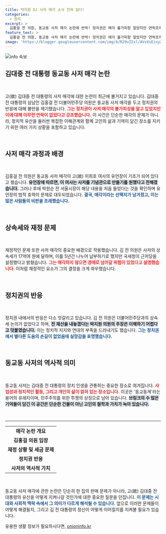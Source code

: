 ```yaml
---
title: 박지원 DJ 사저 매각 소식 전혀 없다!
categories:
  - 정치
excerpt: >
  김홍걸 전 의원, 동교동 사저 매각 논란에 반박! 정치권은 매각 불가피함 알았지만 연락조차 없었다며 상속세 문제와 법적 절차도 언급. 김대중 전 대통령의 유산을 둘러싼 파란만장한 이야기, 클릭으로 확인하세요!
feature_text: >
  김홍걸 전 의원, 동교동 사저 매각 논란에 반박! 정치권은 매각 불가피함 알았지만 연락조차 없었다며 상속세 문제와 법적 절차도 언급. 김대중 전 대통령의 유산을 둘러싼 파란만장한 이야기, 클릭으로 확인하세요!
image: 'https://blogger.googleusercontent.com/img/b/R29vZ2xl/AVvXsEixyZcFfHzMRdzZMjFBmAUKJYCLCGyLL1o632UiGVXcaFdKo_bkvkuCioo0uUKlGfBVcT3P84aROyZIXSBEx3Aw5nCQ3pTgDom1WDC4m8eifvWiAmWEEVb4x6G_l8C0QH225ldMjyaFvpxGEBGNO37VmDTDMHGhJPq73UglMfDca1-0aw/s1600/blogspot.png'
---
```


<p><img src="https://blogger.googleusercontent.com/img/b/R29vZ2xl/AVvXsEixyZcFfHzMRdzZMjFBmAUKJYCLCGyLL1o632UiGVXcaFdKo_bkvkuCioo0uUKlGfBVcT3P84aROyZIXSBEx3Aw5nCQ3pTgDom1WDC4m8eifvWiAmWEEVb4x6G_l8C0QH225ldMjyaFvpxGEBGNO37VmDTDMHGhJPq73UglMfDca1-0aw/s1600/blogspot.png" alt="info 속보" /></p>

<h2 data-ke-size="size26">김대중 전 대통령 동교동 사저 매각 논란</h2>

<p data-ke-size="size16">&nbsp;</p>

<p>고(故) 김대중 전 대통령의 사저 매각에 대한 논란이 최근에 불거지고 있습니다. 김대중 전 대통령의 삼남인 김홍걸 전 더불어민주당 의원은 동교동 사저 매각을 두고 정치권의 반응에 대해 불만을 제기했습니다. <b><span style="color: #ee2323;">그는 정치권이 사저 매각의 불가피성을 알고 있었지만 이에 대해 아무런 연락이 없었다고 강조했습니다.</span></b> 이 사건은 단순한 매각의 문제가 아니라, 정치적 유산을 둘러싼 복잡한 이해관계와 함께 고인의 삶과 기억이 담긴 장소를 지키기 위한 여러 가지 상황을 포함하고 있습니다.</p>

<p data-ke-size="size16">&nbsp;</p>

<h2 data-ke-size="size26">사저 매각 과정과 배경</h2>

<p data-ke-size="size16">&nbsp;</p>

<p>김홍걸 전 의원은 동교동 사저 매각이 고(故) 이희호 여사의 유언장이 기초가 되어 있다고 했습니다. <b><span style="background-color: #21538527;">유언장에 따르면, 이 여사는 사저를 기념관으로 만들기를 원했다고 전해졌습니다.</span></b> 그러나 후에 박원순 전 서울시장이 해당 내용을 처음 들었다는 것을 확인하며 유언장의 법적 효력이 문제로 대두되었습니다. <b><span style="color: #1a5490;">결국, 매각이라는 선택지가 남겨졌고, 이는 많은 사람들의 비판을 초래했습니다.</span></b></p>

<p data-ke-size="size16">&nbsp;</p>

<h2 data-ke-size="size26">상속세와 재정 문제</h2>

<p data-ke-size="size16">&nbsp;</p>

<p>재정적인 문제 또한 사저 매각의 중요한 배경으로 작용했습니다. 김 전 의원은 사저의 상속세가 17억여 원에 달하며, 이를 5년간 나누어 납부하기로 했지만 국세청이 근저당을 설정했다고 밝혔습니다. <b><span style="color: #ee2323;">그는 매각하지 않으면 경매로 넘어갈 위험이 있었다고 설명했습니다.</span></b> 이처럼 재정적인 요소가 그의 결정을 크게 좌우했습니다.</p>

<p data-ke-size="size16">&nbsp;</p>

<h2 data-ke-size="size26">정치권의 반응</h2>

<p data-ke-size="size16">&nbsp;</p>

<p>정치권 내에서의 반응은 다소 엇갈리고 있습니다. 김 전 의원은 더불어민주당과의 상속세 논의가 없었다고 하며, <b><span style="background-color: #21538527;">전 재산을 내놓겠다는 박지원 의원의 주장은 이해하기 어렵다고 덧붙였습니다.</span></b> 이는 정치적 지지와 연대의 부족을 드러내기도 했습니다. <b><span style="color: #1a5490;">그는 정치권에서 별다른 도움의 손길이 없었음에 실망감을 표명했습니다.</span></b></p>

<p data-ke-size="size16">&nbsp;</p>

<h2 data-ke-size="size26">동교동 사저의 역사적 의미</h2>

<p data-ke-size="size16">&nbsp;</p>

<p>동교동 사저는 김대중 전 대통령의 정치 인생을 관통하는 중요한 장소로 여겨집니다. <b><span style="color: #ee2323;">사업성과 정치적인 활동, 그리고 개인의 삶이 얽혀 있는 장소입니다.</span></b> 이곳은 '동교동계'라는 용어의 유래지이며, 민주주의를 위한 투쟁의 상징으로 남아 있습니다. <b><span style="background-color: #21538527;">브링크의 수 많은 기억들이 담긴 이 공간은 단순한 건물이 아닌 고인의 철학과 가치가 녹아 있습니다.</span></b></p>

<p data-ke-size="size16">&nbsp;</p>

<hr>

<table>
<tr>
<td style="text-align: center; height: 17px;"><b>매각 논란 개요</b></td>
</tr>
<tr>
<td style="text-align: center; height: 17px;"><b>김홍걸 의원 입장</b></td>
</tr>
<tr>
<td style="text-align: center; height: 17px;"><b>재정 상황 및 세금 문제</b></td>
</tr>
<tr>
<td style="text-align: center; height: 17px;"><b>정치권 반응</b></td>
</tr>
<tr>
<td style="text-align: center; height: 17px;"><b>사저의 역사적 가치</b></td>
</tr>
</table>

<p data-ke-size="size16">&nbsp;</p>

<p>동교동 사저 매각에 관한 논란은 단순히 한 집의 판매 문제가 아니라, 고(故) 김대중 전 대통령의 유산을 어떻게 지켜나갈 것인가에 대한 중요한 질문을 던집니다. <b><span style="color: #1a5490;">이 문제는 시대와 사회적 맥락 속에서 그 의미가 다르게 해석될 수 있습니다.</span></b> 앞으로 이러한 문제들이 어떻게 해결될지, 그리고 김 전 대통령의 정신이 어떻게 이어질지를 지켜볼 필요가 있습니다.</p>
유용한 생활 정보가 필요하시다면, <a href="https://onioninfo.kr" rel="dofollow">onioninfo.kr</a>


